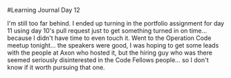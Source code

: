 #Learning Journal Day 12

I'm still too far behind.  I ended up turning in the portfolio assignment for day 11 using day 10's pull request just to get something turned in on time... because I didn't have time to even touch it.
Went to the Operation Code meetup tonight... the speakers were good, I was hoping to get some leads with the people at Axon who hosted it, but the hiring guy who was there seemed seriously disinterested in the Code Fellows people... so I don't know if it worth pursuing that one.
